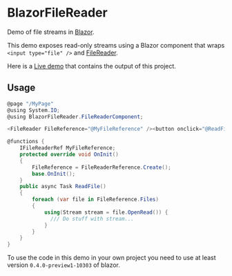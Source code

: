 # BlazorFileReader
Demo of file streams in [Blazor](https://github.com/aspnet/Blazor). 

This demo exposes read-only streams using a Blazor component that wraps 
```<input type="file" />```
and [FileReader](https://developer.mozilla.org/en-US/docs/Web/API/FileReader).

Here is a [Live demo](https://tewr.github.io/BlazorFileReader/) that contains the output of this project. 

## Usage
```cs
@page "/MyPage"
@using System.IO;
@using BlazorFileReader.FileReaderComponent;

<FileReader FileReference="@MyFileReference" /><button onclick="@ReadFile">Read file</button>

@functions {
    IFileReaderRef MyFileReference;
    protected override void OnInit()
    {
        FileReference = FileReaderReference.Create();
        base.OnInit();
    }
    public async Task ReadFile()
    {
        foreach (var file in FileReference.Files)
        {
            using(Stream stream = file.OpenRead()) {
              /// Do stuff with stream...
            }
        }
    }
}
```

To use the code in this demo in your own project you need to use at least version 
```0.4.0-preview1-10303``` of blazor.


